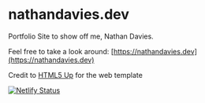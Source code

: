 # nathandavies.dev
Portfolio Site to show off me, Nathan Davies.

Feel free to take a look around: [https://nathandavies.dev](https://nathandavies.dev)

Credit to [HTML5 Up](https://html5up.net/) for the web template

[![Netlify Status](https://api.netlify.com/api/v1/badges/aa697133-0fe7-4b77-bc9d-4c9e30f1f3c3/deploy-status)](https://app.netlify.com/sites/nathandavies/deploys)
